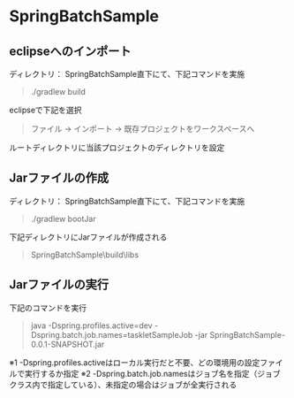 # SpringBatchSample

## eclipseへのインポート

ディレクトリ： SpringBatchSample直下にて、下記コマンドを実施
>./gradlew build

eclipseで下記を選択
>ファイル -> インポート -> 既存プロジェクトをワークスペースへ

ルートディレクトリに当該プロジェクトのディレクトリを設定

## Jarファイルの作成
ディレクトリ： SpringBatchSample直下にて、下記コマンドを実施
>./gradlew bootJar

下記ディレクトリにJarファイルが作成される
> SpringBatchSample\build\libs

## Jarファイルの実行

下記のコマンドを実行
>java -Dspring.profiles.active=dev -Dspring.batch.job.names=taskletSampleJob -jar SpringBatchSample-0.0.1-SNAPSHOT.jar

※1 -Dspring.profiles.activeはローカル実行だと不要、どの環境用の設定ファイルで実行するか指定
※2 -Dspring.batch.job.namesはジョブ名を指定（ジョブクラス内で指定している）、未指定の場合はジョブが全実行される